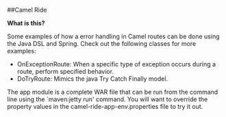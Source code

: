##Camel Ride

**What is this?**

Some examples of how a error handling in Camel routes can be done using the Java DSL and Spring. Check out the following classes for more examples:

 - OnExceptionRoute: When a specific type of exception occurs during a route, perform specified behavior.
 - DoTryRoute: Mimics the java Try Catch Finally model.

The app module is a complete WAR file that can be run from the command line using the `maven:jetty run' command. You will want to override the property values in the camel-ride-app-env.properties file to try it out.
